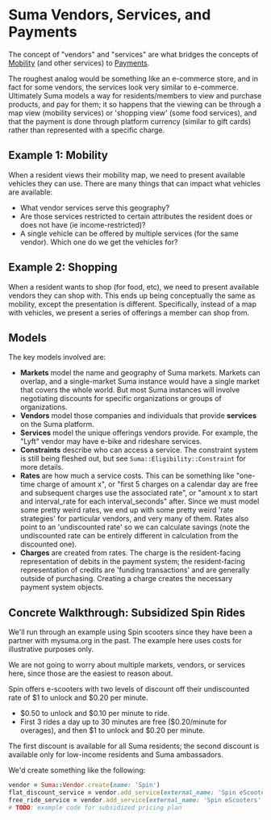 # Suma Vendors, Services, and Payments

The concept of "vendors" and "services" are what bridges
the concepts of [Mobility](mobility.md) (and other services)
to [Payments](payments.md).

The roughest analog would be something like an e-commerce store,
and in fact for some vendors, the services look very similar to e-commerce.
Ultimately Suma models a way for residents/members to view
and purchase products, and pay for them;
it so happens that the viewing can be through a map view (mobility services)
or 'shopping view' (some food services), and that the payment
is done through platform currency (similar to gift cards)
rather than represented with a specific charge.

## Example 1: Mobility

When a resident views their mobility map, we need to present available vehicles
they can use. There are many things that can impact what vehicles are available:

- What vendor services serve this geography?
- Are those services restricted to certain attributes the resident does or does not have
  (ie income-restricted)?
- A single vehicle can be offered by multiple services (for the same vendor).
  Which one do we get the vehicles for?

## Example 2: Shopping

When a resident wants to shop (for food, etc), we need to present available vendors
they can shop with. This ends up being conceptually the same as mobility,
except the presentation is different. Specifically, instead of a map with vehicles,
we present a series of offerings a member can shop from.

## Models

The key models involved are:

- **Markets** model the name and geography of Suma markets.
  Markets can overlap, and a single-market Suma instance would have a single market
  that covers the whole world. But most Suma instances will involve negotiating
  discounts for specific organizations or groups of organizations.
- **Vendors** model those companies and individuals that provide **services**
  on the Suma platform.
- **Services** model the unique offerings vendors provide.
  For example, the "Lyft" vendor may have e-bike and rideshare services.
- **Constraints** describe who can access a service.
  The constraint system is still being fleshed out,
  but see `Suma::Eligibility::Constraint` for more details.
- **Rates** are how much a service costs.
  This can be something like "one-time charge of amount x",
  or "first 5 charges on a calendar day are free and subsequent charges use the associated rate",
  or "amount x to start and interval_rate for each interval_seconds" after.
  Since we must model some pretty weird rates,
  we end up with some pretty weird 'rate strategies' for particular vendors,
  and very many of them.
  Rates also point to an 'undiscounted rate' so we can calculate savings
  (note the undiscounted rate can be entirely different in calculation
  from the discounted one).
- **Charges** are created from rates. The charge is the resident-facing
  representation of debits in the payment system; the resident-facing
  representation of credits are 'funding transactions' and are generally
  outside of purchasing. Creating a charge creates the necessary payment system objects.

## Concrete Walkthrough: Subsidized Spin Rides

We'll run through an example using Spin scooters
since they have been a partner with mysuma.org in the past.
The example here uses costs for illustrative purposes only.

We are not going to worry about multiple markets, vendors, or services here,
since those are the easiest to reason about.

Spin offers e-scooters with two levels of discount
off their undiscounted rate of $1 to unlock and $0.20 per minute.

- $0.50 to unlock and $0.10 per minute to ride.
- First 3 rides a day up to 30 minutes are free ($0.20/minute for overages),
  and then $1 to unlock and $0.20 per minute.

The first discount is available for all Suma residents;
the second discount is available only for low-income residents
and Suma ambassadors.

We'd create something like the following:

```rb
vendor = Suma::Vendor.create(name: 'Spin')
flat_discount_service = vendor.add_service(external_name: 'Spin eScooters', internal_name: 'Spin, Flat Discount')
free_ride_service = vendor.add_service(external_name: 'Spin eScooters', internal_name: 'Spin, 3 Free Rides')
# TODO: example code for subsidized pricing plan
```
